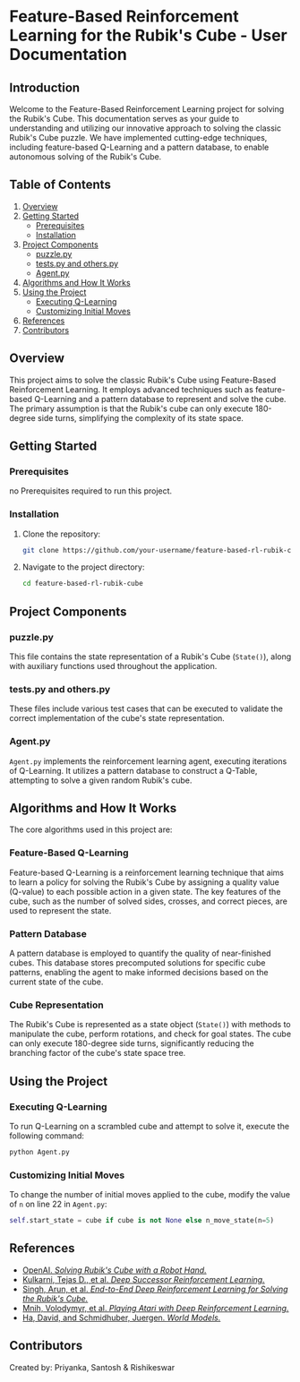 # Feature-Based Reinforcement Learning for the Rubik's Cube - User Documentation

## Introduction

Welcome to the Feature-Based Reinforcement Learning project for solving the Rubik's Cube. This documentation serves as your guide to understanding and utilizing our innovative approach to solving the classic Rubik's Cube puzzle. We have implemented cutting-edge techniques, including feature-based Q-Learning and a pattern database, to enable autonomous solving of the Rubik's Cube.
## Table of Contents

1. [Overview](#overview)
2. [Getting Started](#getting-started)
   - [Prerequisites](#prerequisites)
   - [Installation](#installation)
3. [Project Components](#project-components)
   - [puzzle.py](#puzzlepy)
   - [tests.py and others.py](#testspy-and-otherspy)
   - [Agent.py](#agentpy)
4. [Algorithms and How It Works](#algorithms-and-how-it-works)
5. [Using the Project](#using-the-project)
   - [Executing Q-Learning](#executing-q-learning)
   - [Customizing Initial Moves](#customizing-initial-moves)
6. [References](#references)
7. [Contributors](#contributors)


## Overview

This project aims to solve the classic Rubik's Cube using Feature-Based Reinforcement Learning. It employs advanced techniques such as feature-based Q-Learning and a pattern database to represent and solve the cube. The primary assumption is that the Rubik's cube can only execute 180-degree side turns, simplifying the complexity of its state space.

## Getting Started

### Prerequisites

no Prerequisites required to run this project.

### Installation

1. Clone the repository:

   ```bash
   git clone https://github.com/your-username/feature-based-rl-rubik-cube.git
   ```

2. Navigate to the project directory:

   ```bash
   cd feature-based-rl-rubik-cube
   ```

## Project Components

### puzzle.py

This file contains the state representation of a Rubik's Cube (`State()`), along with auxiliary functions used throughout the application.

### tests.py and others.py

These files include various test cases that can be executed to validate the correct implementation of the cube's state representation.

### Agent.py

`Agent.py` implements the reinforcement learning agent, executing iterations of Q-Learning. It utilizes a pattern database to construct a Q-Table, attempting to solve a given random Rubik's cube.

## Algorithms and How It Works

The core algorithms used in this project are:

### Feature-Based Q-Learning

Feature-based Q-Learning is a reinforcement learning technique that aims to learn a policy for solving the Rubik's Cube by assigning a quality value (Q-value) to each possible action in a given state. The key features of the cube, such as the number of solved sides, crosses, and correct pieces, are used to represent the state.

### Pattern Database

A pattern database is employed to quantify the quality of near-finished cubes. This database stores precomputed solutions for specific cube patterns, enabling the agent to make informed decisions based on the current state of the cube.

### Cube Representation

The Rubik's Cube is represented as a state object (`State()`) with methods to manipulate the cube, perform rotations, and check for goal states. The cube can only execute 180-degree side turns, significantly reducing the branching factor of the cube's state space tree.

## Using the Project

### Executing Q-Learning

To run Q-Learning on a scrambled cube and attempt to solve it, execute the following command:

```bash
python Agent.py
```

### Customizing Initial Moves

To change the number of initial moves applied to the cube, modify the value of `n` on line 22 in `Agent.py`:

```python
self.start_state = cube if cube is not None else n_move_state(n=5)
```

## References

- [OpenAI. _Solving Rubik's Cube with a Robot Hand._](https://openai.com/research/solving-rubiks-cube)
- [Kulkarni, Tejas D., et al. _Deep Successor Reinforcement Learning._](https://arxiv.org/abs/1606.02396)
- [Singh, Arun, et al. _End-to-End Deep Reinforcement Learning for Solving the Rubik's Cube._](https://arxiv.org/abs/1910.07113)
- [Mnih, Volodymyr, et al. _Playing Atari with Deep Reinforcement Learning._](https://arxiv.org/abs/1312.5602)
- [Ha, David, and Schmidhuber, Juergen. _World Models._](https://arxiv.org/abs/1803.10122)

## Contributors

Created by: Priyanka, Santosh & Rishikeswar
